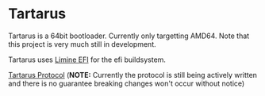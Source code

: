 # Tartarus
Tartarus is a 64bit bootloader. Currently only targetting AMD64.
Note that this project is very much still in development.

Tartarus uses [Limine EFI](https://github.com/limine-bootloader/limine-efi) for the efi buildsystem.

[Tartarus Protocol](./protocol.md) (**NOTE:** Currently the protocol is still being actively written and there is no guarantee breaking changes won't occur without notice)